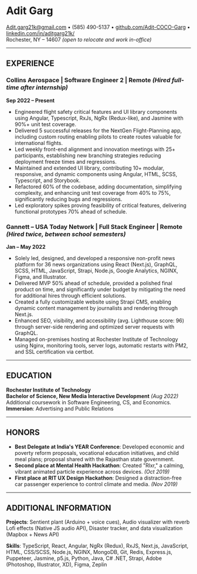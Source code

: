 # __Adit Garg__

[Adit.garg21k@gmail.com](mailto:Adit.garg21k@gmail.com) • (585) 490-5137 • [github.com/Adit-COCO-Garg](https://github.com/Adit-COCO-Garg) • [linkedin.com/in/aditgarg21k/](https://linkedin.com/in/aditgarg21k/)  
Rochester, NY – 14607 *(open to relocate and work in-office)*

---

## __EXPERIENCE__

### __Collins Aerospace__ | Software Engineer 2 | Remote *(Hired full-time after internship)*  
**Sep 2022 – Present**

- Engineered flight safety critical features and UI library components using Angular, Typescript, RxJs, NgRx (Redux-like), and Jasmine with 90%+ unit test coverage.
- Delivered 5 successful releases for the NextGen Flight-Planning app, including custom routing enabling pilots to create routes valuable for international flights.
- Led weekly front-end alignment and innovation meetings with 25+ participants, establishing new branching strategies reducing deployment freeze times and regressions.
- Maintained and extended UI library, contributing 10+ modular, responsive, and dynamic components using Angular, HTML, SCSS, Typescript, and Storybook.
- Refactored 60% of the codebase, adding documentation, simplifying complexity, and enhancing unit test coverage from 40% to 75%, significantly reducing bugs and regressions.
- Led exploratory spikes proving feasibility of critical features, delivering functional prototypes 70% ahead of schedule.

### __Gannett – USA Today Network__ | Full Stack Engineer | Remote *(Hired twice, between school semesters)*  
**Jan – May 2022**

- Solely led, designed, and developed a responsive non-profit news platform for 36 news organizations using React (Next.js), GraphQL, SCSS, HTML, JavaScript, Strapi, Node.js, Google Analytics, NGINX, Figma, and Illustrator.
- Delivered MVP 50% ahead of schedule, provided a polished final product on time, and significantly under budget by mitigating the need for additional hires through efficient solutions.
- Created a fully customizable website using Strapi CMS, enabling dynamic content management by journalists and rendering through Next.js.
- Enhanced SEO, visibility, and accessibility (avg. Lighthouse score: 96) through server-side rendering and optimized server requests with GraphQL.
- Managed on-premises hosting at Rochester Institute of Technology using Nginx, monitoring tools, server logs, automatic restarts with PM2, and SSL certification via certbot.

---

## __EDUCATION__

**Rochester Institute of Technology**  
__Bachelor of Science, New Media Interactive Development__ *(Aug 2022)*  
Additional coursework in Software Engineering, CS, and Economics.  
__Immersion__: Advertising and Public Relations

---

## __HONORS__

- __Best Delegate at India's YEAR Conference__: Developed economic and poverty reform proposals, vocational education initiatives, and child meal plans; proposal shared with the Rajasthan state government.
- __Second place at Mental Health Hackathon__: Created "Rlxr," a calming, vibrant animated particle experience across devices. *(Oct 2019)*
- __First place at RIT UX Design Hackathon__: Designed a distraction-free car passenger experience to control climate and media. *(Nov 2019)*

---

## __ADDITIONAL INFORMATION__

__Projects__: Sentient plant (Arduino + voice cues), Audio visualizer with reverb Lofi effects (Native JS audio API), Disaster tracker, and data visualization (Mapbox + News API)

__Skills__: TypeScript, React, Angular, NgRx (Redux), RxJS, Next.js, JavaScript, HTML, CSS/SCSS, Node.js, NGINX, MongoDB, Git, Redis, Express.js, Puppeteer, Jasmine, p5.js, Python, Java, C# .NET, Strapi, Adobe (Photoshop, Illustrator, XD), Figma, Zeplin

